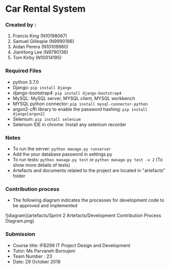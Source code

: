 
# Car Rental System 

### Created by :
 1. Francis King (N10198067)
 2. Samuel Gillespie (N9990186)
 3. Aidan Perera (N10109960)
 4. JianHong Lee (N9790136)
 5. Tom Kirby (N10014195)

### Required Files
* python 3.7.0
* Django: `pip install Django`
* django-bootstrap4: `pip install django-bootstrap4`
* MySQL: MySQL server, MYSQL client, MYSQL workbench
* MYSQL python connector: `pip install mysql-connector-python`
* argon2-cffi library to enable the password hashing: `pip install django[argon2]`
* Selenium: `pip install selenium`
* Selenium IDE in chrome: Install any selenium recorder

### Notes
 - To run the server: `python manage.py runserver`
 - Add the your database password in settings.py
 - To run tests: `python manage.py test` or `python manage.py test -v 2` (To show more details of tests)
 - Artefacts and documents related to the project are located in "artefacts" folder

### Contribution process
 
 - The following diagram indicates the processes for development code to be approved and implemented
 
 ![diagram](artefacts/Sprint 2 Artefacts/Development Contribution Process Diagram.png)

### Submission
- Course title: IFB299 IT Project Design and Development
- Tutor: Ms Parvaneh Boroujeni
- Team Number : 23
- Date: 29 October 2018

